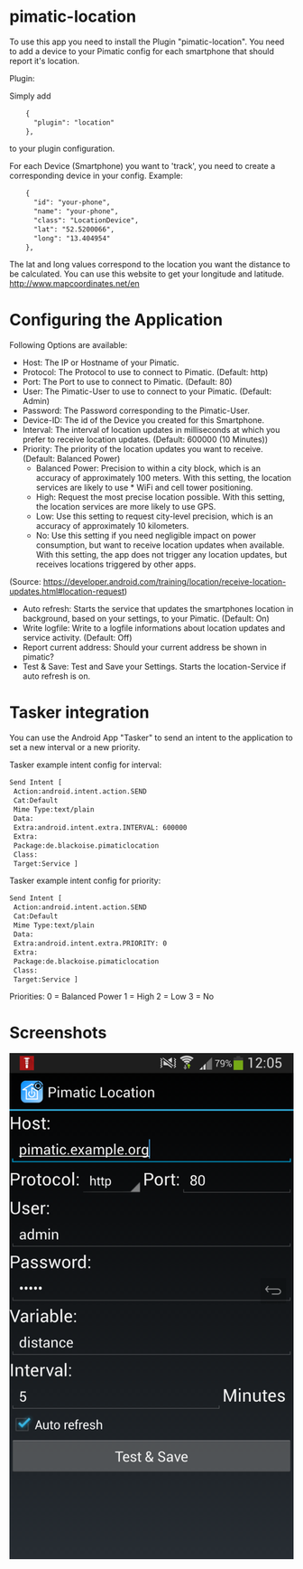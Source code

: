 # pimatic-location

To use this app you need to install the Plugin "pimatic-location".
You need to add a device to your Pimatic config for each smartphone that should report it's location.

Plugin:

Simply add 
```
    {
      "plugin": "location"
    },
```
to your plugin configuration.

For each Device (Smartphone) you want to 'track', you need to create a corresponding device in your config.
Example:
```
    {
      "id": "your-phone",
      "name": "your-phone",
      "class": "LocationDevice",
      "lat": "52.5200066",
      "long": "13.404954"
    },
```
The lat and long values correspond to the location you want the distance to be calculated.
You can use this website to get your longitude and latitude.
http://www.mapcoordinates.net/en

# Configuring the Application
Following Options are available:

- Host: The IP or Hostname of your Pimatic.
- Protocol: The Protocol to use to connect to Pimatic. (Default: http)
- Port: The Port to use to connect to Pimatic. (Default: 80)
- User: The Pimatic-User to use to connect to your Pimatic. (Default: Admin)
- Password: The Password corresponding to the Pimatic-User.
- Device-ID: The id of the Device you created for this Smartphone.
- Interval: The interval of location updates in milliseconds at which you prefer to receive location updates. (Default: 600000 (10 Minutes))
- Priority: The priority of the location updates you want to receive. (Default: Balanced Power)
  * Balanced Power: Precision to within a city block, which is an accuracy of approximately 100 meters. With this setting, the location services are likely to use   * WiFi and cell tower positioning.
  * High: Request the most precise location possible. With this setting, the location services are more likely to use GPS.
  * Low: Use this setting to request city-level precision, which is an accuracy of approximately 10 kilometers.
  * No: Use this setting if you need negligible impact on power consumption, but want to receive location updates when available. With this setting, the app does not trigger any location updates, but receives locations triggered by other apps.

(Source: https://developer.android.com/training/location/receive-location-updates.html#location-request)
- Auto refresh: Starts the service that updates the smartphones location in background, based on your settings, to your Pimatic. (Default: On)
- Write logfile: Write to a logfile informations about location updates and service activity. (Default: Off)
- Report current address: Should your current address be shown in pimatic?
- Test & Save: Test and Save your Settings. Starts the location-Service if auto refresh is on.

# Tasker integration

You can use the Android App "Tasker" to send an intent to the application to set a new interval or a new priority.

Tasker example intent config for interval:
```
Send Intent [ 
 Action:android.intent.action.SEND 
 Cat:Default 
 Mime Type:text/plain 
 Data: 
 Extra:android.intent.extra.INTERVAL: 600000
 Extra: 
 Package:de.blackoise.pimaticlocation
 Class: 
 Target:Service ]
```

Tasker example intent config for priority:
```
Send Intent [ 
 Action:android.intent.action.SEND 
 Cat:Default 
 Mime Type:text/plain 
 Data: 
 Extra:android.intent.extra.PRIORITY: 0
 Extra: 
 Package:de.blackoise.pimaticlocation
 Class: 
 Target:Service ]
```

Priorities:
0 = Balanced Power
1 = High
2 = Low
3 = No

# Screenshots
![Settings Window](https://raw.githubusercontent.com/Oitzu/pimatic-location/master/Android/screenshots/2015-02-06%2012.05.59.png)